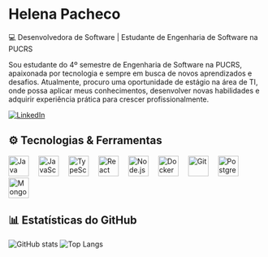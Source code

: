 # Helena Pacheco

💻 Desenvolvedora de Software | Estudante de Engenharia de Software na PUCRS  

Sou estudante do 4º semestre de Engenharia de Software na PUCRS, apaixonada por tecnologia e sempre em busca de novos aprendizados e desafios. Atualmente, procuro uma oportunidade de estágio na área de TI, onde possa aplicar meus conhecimentos, desenvolver novas habilidades e adquirir experiência prática para crescer profissionalmente.


[![LinkedIn](https://img.shields.io/badge/LinkedIn-0077B5?style=for-the-badge&logo=linkedin&logoColor=white)](https://www.linkedin.com/in/helena-pacheco-309469296)

## ⚙️ Tecnologias & Ferramentas

<p align="left">
  <img src="https://cdn.jsdelivr.net/gh/devicons/devicon/icons/java/java-original.svg" width="40" height="40" title="Java" style="margin-right: 15px;"/>
  <img src="https://cdn.jsdelivr.net/gh/devicons/devicon/icons/javascript/javascript-original.svg" width="40" height="40" title="JavaScript" style="margin-right: 15px;"/>
  <img src="https://cdn.jsdelivr.net/gh/devicons/devicon/icons/typescript/typescript-original.svg" width="40" height="40" title="TypeScript" style="margin-right: 15px;"/>
  <img src="https://cdn.jsdelivr.net/gh/devicons/devicon/icons/react/react-original.svg" width="40" height="40" title="React" style="margin-right: 15px;"/>
  <img src="https://cdn.jsdelivr.net/gh/devicons/devicon/icons/nodejs/nodejs-original.svg" width="40" height="40" title="Node.js" style="margin-right: 15px;"/>
  <img src="https://cdn.jsdelivr.net/gh/devicons/devicon/icons/docker/docker-original.svg" width="40" height="40" title="Docker" style="margin-right: 15px;"/>
  <img src="https://cdn.jsdelivr.net/gh/devicons/devicon/icons/git/git-original.svg" width="40" height="40" title="Git" style="margin-right: 15px;"/>
  <img src="https://cdn.jsdelivr.net/gh/devicons/devicon/icons/postgresql/postgresql-original.svg" width="40" height="40" title="PostgreSQL" style="margin-right: 15px;"/>
  <img src="https://cdn.jsdelivr.net/gh/devicons/devicon/icons/mongodb/mongodb-original.svg" width="40" height="40" title="MongoDB" style="margin-right: 15px;"/>
</p>


## 📊 Estatísticas do GitHub

![GitHub stats](https://github-readme-stats.vercel.app/api?username=nenacpacheco&show_icons=true&theme=radical&include_all_commits=true&count_private=true)
![Top Langs](https://github-readme-stats.vercel.app/api/top-langs/?username=nenacpacheco&layout=compact&theme=radical)



